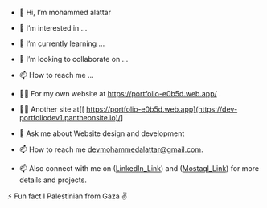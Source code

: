 - 👋 Hi, I’m mohammed alattar
- 👀 I’m interested in ...
- 🌱 I’m currently learning ...
- 💞️ I’m looking to collaborate on ...
- 📫 How to reach me ...


- 👨‍💻 For my own website at https://portfolio-e0b5d.web.app/ .
- 👨‍💻 Another site at[[ https://portfolio-e0b5d.web.app](https://dev-portfoliodev1.pantheonsite.io)/]
- 💬 Ask me about Website design and development
- 📫 How to reach me devmohammedalattar@gmail.com.
- 📫 Also connect with me on ([LinkedIn_Link](https://www.linkedin.com/in/mohammed-alattar-59a522238/)) and ([Mostaql_Link](https://mostaql.com/u/mohammedattar20)) for more details and projects.

⚡ Fun fact I Palestinian from Gaza ✌️

<!---
devmohammedattar/devmohammedattar is a ✨ special ✨ repository because its `README.md` (this file) appears on your GitHub profile.
You can click the Preview link to take a look at your changes.
--->
